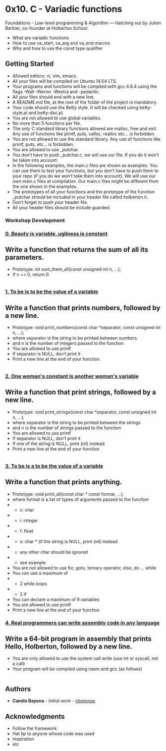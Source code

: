 # 0x10. C - Variadic functions
Foundations - Low-level programming & Algorithm ― Hatching out
by Julien Barbier, co-founder at Holberton School.

* What are variadic functions
* How to use va_start, va_arg and va_end macros
* Why and how to use the const type qualifier


## Getting Started

* Allowed editors: vi, vim, emacs.
* All your files will be compiled on Ubuntu 14.04 LTS.
* Your programs and functions will be compiled with gcc 4.8.4 using the flags -Wall -Werror -Wextra and -pedantic.
* All your files should end with a new line.
* A README.md file, at the root of the folder of the project is mandatory.
* Your code should use the Betty style. It will be checked using betty-style.pl and betty-doc.pl.
* You are not allowed to use global variables.
* No more than 5 functions per file.
* The only C standard library functions allowed are malloc, free and exit. Any use of functions like printf, puts, calloc, realloc etc… is forbidden.
* You are not allowed to use the standard library. Any use of functions like printf, puts, etc… is forbidden.
* You are allowed to use \_putchar.
* You don’t have to push \_putchar.c, we will use our file. If you do it won’t be taken into account.
* In the following examples, the main.c files are shown as examples. You can use them to test your functions, but you don’t have to push them to your repo (if you do we won’t take them into account). We will use our own main.c files at compilation. Our main.c files might be different from the one shown in the examples.
* The prototypes of all your functions and the prototype of the function \_putchar should be included in your header file called holberton.h.
* Don’t forget to push your header file.
* All your header files should be include guarded.

### Workshop Development

### [0. Beauty is variable, ugliness is constant](./0-sum_them_all.c)
## Write a function that returns the sum of all its parameters.
* Prototype: int sum_them_all(const unsigned int n, ...);
* If n == 0, return 0
```
```

### [1. To be is to be the value of a variable](./1-print_numbers.c)
## Write a function that prints numbers, followed by a new line.
* Prototype: void print_numbers(const char *separator, const unsigned int n, ...);
* where separator is the string to be printed between numbers
* and n is the number of integers passed to the function
* You are allowed to use printf
* If separator is NULL, don’t print it
* Print a new line at the end of your function
```
```

### [2. One woman's constant is another woman's variable](./2-print_strings.c)
## Write a function that print strings, followed by a new line.
* Prototype: void print_strings(const char *separator, const unsigned int n, ...);
* where separator is the string to be printed between the strings
* and n is the number of strings passed to the function
* You are allowed to use printf
* If separator is NULL, don’t print it
* If one of the string is NULL, print (nil) instead
* Print a new line at the end of your function
```
```
### [3. To be is a to be the value of a variable](./3-print_all.c)
## Write a function that prints anything.

* Prototype: void print_all(const char * const format, ...);
* where format is a list of types of arguments passed to the function
* * c: char
* * i: integer
* * f: float
* * s: char * (if the string is NULL, print (nil) instead
* * any other char should be ignored
* * see example
* You are not allowed to use for, goto, ternary operator, else, do ... while
* You can use a maximum of
* * 2 while loops
* * 2 if
* You can declare a maximum of 9 variables
* You are allowed to use printf
* Print a new line at the end of your function

### [4. Real programmers can write assembly code in any language](./100-hello_holberton.asm)
## Write a 64-bit program in assembly that prints Hello, Holberton, followed by a new line.
* You are only allowed to use the system call write (use int or syscall, not a call)
* Your program will be compiled using nasm and gcc (as follows)
```
```
## Authors

* **Camilo Bayona** - *Initial work* - [cbayonao](https://github.com/cbayonao)

## Acknowledgments

* Follow the framework
* Hat tip to anyone whose code was used
* Inspiration
* etc
